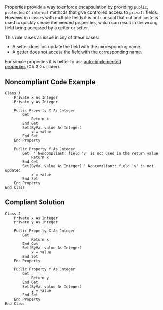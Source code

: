 
Properties provide a way to enforce encapsulation by providing `public`, `protected` or `internal` methods that give controlled access to `private` fields. However in classes with multiple fields it is not unusual that cut and paste is used to quickly create the needed properties, which can result in the wrong field being accessed by a getter or setter.

This rule raises an issue in any of these cases:

- A setter does not update the field with the corresponding name.
- A getter does not access the field with the corresponding name.


For simple properties it is better to use [auto-implemented<br>properties](https://docs.microsoft.com/en-us/dotnet/csharp/programming-guide/classes-and-structs/auto-implemented-properties) (C# 3.0 or later).

## Noncompliant Code Example


    Class A
        Private x As Integer
        Private y As Integer
    
        Public Property X As Integer
            Get
                Return x
            End Get
            Set(ByVal value As Integer)
                x = value
            End Set
        End Property
    
        Public Property Y As Integer
            Get  ' Noncompliant: field 'y' is not used in the return value
                Return x
            End Get
            Set(ByVal value As Integer) ' Noncompliant: field 'y' is not updated
                x = value
            End Set
        End Property
    End Class


## Compliant Solution


    Class A
        Private x As Integer
        Private y As Integer
    
        Public Property X As Integer
            Get
                Return x
            End Get
            Set(ByVal value As Integer)
                x = value
            End Set
        End Property
    
        Public Property Y As Integer
            Get
                Return y
            End Get
            Set(ByVal value As Integer)
                y = value
            End Set
        End Property
    End Class

